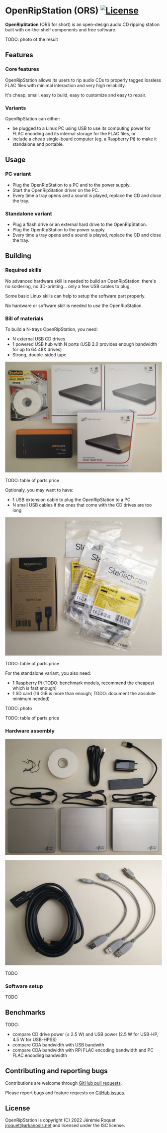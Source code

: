 # OpenRipStation (ORS) [![License](https://img.shields.io/badge/license-ISC-blue.svg)](/LICENSE)

**OpenRipStation** (ORS for short) is an open-design audio CD ripping station built with on-the-shelf components and free software.

TODO: photo of the result

## Features

### Core features

OpenRipStation allows its users to rip audio CDs to properly tagged lossless FLAC files with minimal interaction and very high reliability.

It's cheap, small, easy to build, easy to customize and easy to repair.

### Variants

OpenRipStation can either:
 - be plugged to a Linux PC using USB to use its computing power for FLAC encoding and its internal storage for the FLAC files, or
 - include a cheap single-board computer (eg. a Raspberry Pi) to make it standalone and portable.

## Usage

### PC variant

 - Plug the OpenRipStation to a PC and to the power supply.
 - Start the OpenRipStation driver on the PC.
 - Every time a tray opens and a sound is played, replace the CD and close the tray.

### Standalone variant

 - Plug a flash drive or an external hard drive to the OpenRipStation.
 - Plug the OpenRipStation to the power supply.
 - Every time a tray opens and a sound is played, replace the CD and close the tray.

## Building

### Required skills

No advanced hardware skill is needed to build an OpenRipStation: there's no soldering, no 3D-printing… only a few USB cables to plug.

Some basic Linux skills can help to setup the software part properly.

No hardware or software skill is needed to *use* the OpenRipStation.

### Bill of materials

To build a N-trays OpenRipStation, you need:

 - N external USB CD drives
 - 1 powered USB hub with N ports (USB 2.0 provides enough bandwidth for up to 64 48X drives)
 - Strong, double-sided tape

![Photo of required parts](/images/1.jpg?raw=true)

TODO: table of parts price

Optionaly, you may want to have:

 - 1 USB extension cable to plug the OpenRipStation to a PC
 - N small USB cables if the ones that come with the CD drives are too long

![Photo of optional parts](/images/3.jpg?raw=true)

TODO: table of parts price

For the standalone variant, you also need:

 - 1 Raspberry Pi (TODO: benchmark models, recommend the cheapest which is fast enough)
 - 1 SD card (16 GiB is more than enough; TODO: document the absolute minimum needed)

TODO: photo

TODO: table of parts price

### Hardware assembly

![Photo of required parts, unboxed](/images/2.jpg?raw=true)

![Photo of optional parts, unboxed](/images/4.jpg?raw=true)

TODO

### Software setup

TODO

## Benchmarks

TODO:
 - compare CD drive power (≤ 2.5 W) and USB power (2.5 W for USB-HP, 4.5 W for USB-HPSS)
 - compare CDA bandwidth with USB bandwith
 - compare CDA bandwidth with RPi FLAC encoding bandwidth and PC FLAC encoding bandwidth

## Contributing and reporting bugs

Contributions are welcome through [GitHub pull requests](https://github.com/Arkanosis/OpenRipStation/pulls).

Please report bugs and feature requests on [GitHub issues](https://github.com/Arkanosis/OpenRipStation/issues).

## License

OpenRipStation is copyright (C) 2022 Jérémie Roquet <jroquet@arkanosis.net> and licensed under the ISC license.
